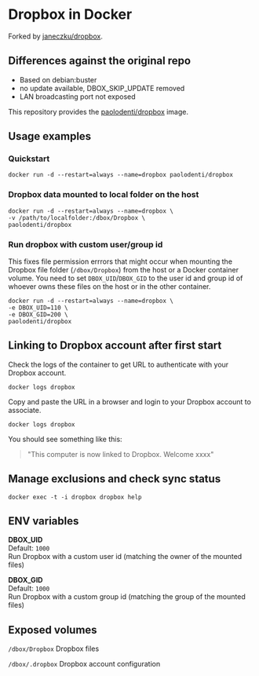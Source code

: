 # Dropbox in Docker

Forked by [janeczku/dropbox](https://github.com/janeczku/docker-dropbox).

## Differences against the original repo

* Based on debian:buster
* no update available, DBOX_SKIP_UPDATE removed
* LAN broadcasting port not exposed

This repository provides the [paolodenti/dropbox](https://registry.hub.docker.com/u/paolodenti/dropbox/) image.

## Usage examples

### Quickstart

    docker run -d --restart=always --name=dropbox paolodenti/dropbox

### Dropbox data mounted to local folder on the host

    docker run -d --restart=always --name=dropbox \
    -v /path/to/localfolder:/dbox/Dropbox \
    paolodenti/dropbox

### Run dropbox with custom user/group id

This fixes file permission errrors that might occur when mounting the Dropbox file folder (`/dbox/Dropbox`) from the host or a Docker container volume. You need to set `DBOX_UID`/`DBOX_GID` to the user id and group id of whoever owns these files on the host or in the other container.

    docker run -d --restart=always --name=dropbox \
    -e DBOX_UID=110 \
    -e DBOX_GID=200 \
    paolodenti/dropbox

## Linking to Dropbox account after first start

Check the logs of the container to get URL to authenticate with your Dropbox account.

    docker logs dropbox

Copy and paste the URL in a browser and login to your Dropbox account to associate.

    docker logs dropbox

You should see something like this:

> "This computer is now linked to Dropbox. Welcome xxxx"

## Manage exclusions and check sync status

    docker exec -t -i dropbox dropbox help

## ENV variables

**DBOX_UID**  
Default: `1000`  
Run Dropbox with a custom user id (matching the owner of the mounted files)

**DBOX_GID**  
Default: `1000`  
Run Dropbox with a custom group id (matching the group of the mounted files)

## Exposed volumes

`/dbox/Dropbox`
Dropbox files

`/dbox/.dropbox`
Dropbox account configuration
